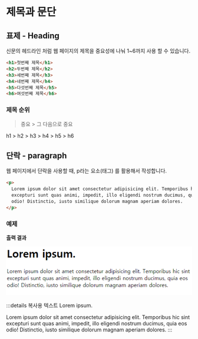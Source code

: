 # 제목과 문단

## 표제 - Heading

신문의 헤드라인 처럼 웹 페이지의 제목을 중요성에 나눠 1~6까지 사용 할 수 있습니다.

```html
<h1>첫번째 제목</h1>
<h2>두번째 제목</h2>
<h3>세번째 제목</h3>
<h4>네번째 제목</h4>
<h5>다섯번째 제목</h5>
<h6>여섯번째 제목</h6>
```

### 제목 순위

> 중요 > 그 다음으로 중요

h1 > h2 > h3 > h4 > h5 > h6

## 단락 - paragraph

웹 페이지에서 단락을 사용할 때, p라는 요소(태그) 를 활용해서 작성합니다.

```html
<p>
  Lorem ipsum dolor sit amet consectetur adipisicing elit. Temporibus hic sint
  excepturi sunt quas animi, impedit, illo eligendi nostrum ducimus, quia eos
  odio! Distinctio, iusto similique dolorum magnam aperiam dolores.
</p>
```

### 예제

**출력 결과**

![h태그, p태크 연습](../.vuepress/public/images/example/ex-h-p.png)

:::details 복사용 텍스트
Lorem ipsum.

Lorem ipsum dolor sit amet consectetur adipisicing elit. Temporibus hic
sint excepturi sunt quas animi, impedit, illo eligendi nostrum ducimus,
quia eos odio! Distinctio, iusto similique dolorum magnam aperiam dolores.
:::
